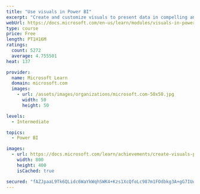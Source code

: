 ```yaml
---
title: "Use visuals in Power BI"
excerpt: "Create and customize visuals to present data in compelling and insightful ways."
webUrl: https://docs.microsoft.com/en-us/learn/modules/visuals-in-power-bi/
type: course
price: Free
length: PT1H16M
ratings:
  count: 5272
  average: 4.755501
heat: 137

provider:
  name: Microsoft Learn
  domain: microsoft.com
  images:
    - url: /assets/images/organizations/microsoft.com-50x50.jpg
      width: 50
      height: 50

levels:
  - Intermediate

topics:
  - Power BI

images:
  - url: https://docs.microsoft.com/learn/achievements/create-visuals-power-bi-desktop-social.png
    width: 800
    height: 400
    isCached: true

secured: "fAZJpaaL9Tk6QLidc6WaYkWqhSWK4+Kzs1XcQfoLc987m1FOdbkg3A+gG7IUordrqss8L+cFNKJ9Bb9BLNXkYPTrcysGDb3ETC7wIa5GMX1XhA2972P15y5Yalc0ySl577SJF4001EdaVT+wJBFXjKJbMZldMawBAYqwfvOXBKMXSRHCjwf+CQZtrOdlxvRJvfzy14mBYDIhE/ntQNbx86pKIISPLTvp+n12skB+N7RRYv6xPKJEq7dBGw7QRMG3kulLNQfCKg/CBKiV2RuT+i83KGhsAaa3UdOfNF3MPZomdMPaesRHxEon8MkK7qhNbmZmIoCgnfUQGxRIV4oKmWgZ/cS9LRs6P6ZWkVjHjiLpOmaFQXq4bQg8QOQNiD9iiNZy7A4tIO1PIRaJY5oht3pFkQ4T4bjp2mY6UHqqOqk=;FH1kRWn8MIE/7dAZwprUWw=="
---
```


